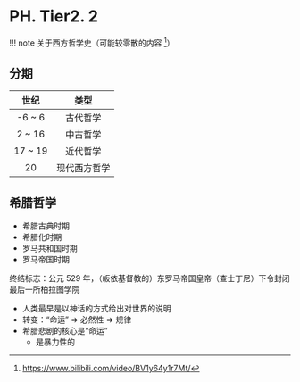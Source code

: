 # PH. Tier2. 2
!!! note
	关于西方哲学史（可能较零散的内容 [^1]）

## 分期
| 世纪 | 类型 |
| :-: | :-: |
| -6 ~ 6 | 古代哲学 |
| 2 ~ 16 | 中古哲学 |
| 17 ~ 19 | 近代哲学 |
| 20 | 现代西方哲学 |

## 希腊哲学
* 希腊古典时期
* 希腊化时期
* 罗马共和国时期
* 罗马帝国时期

终结标志：公元 529 年，（皈依基督教的）东罗马帝国皇帝（查士丁尼）下令封闭最后一所柏拉图学院

* 人类最早是以神话的方式给出对世界的说明
* 转变：“命运” ⇒ 必然性 ⇒ 规律
* 希腊悲剧的核心是“命运”
	* 是暴力性的

[^1]: <https://www.bilibili.com/video/BV1y64y1r7Mt/>
